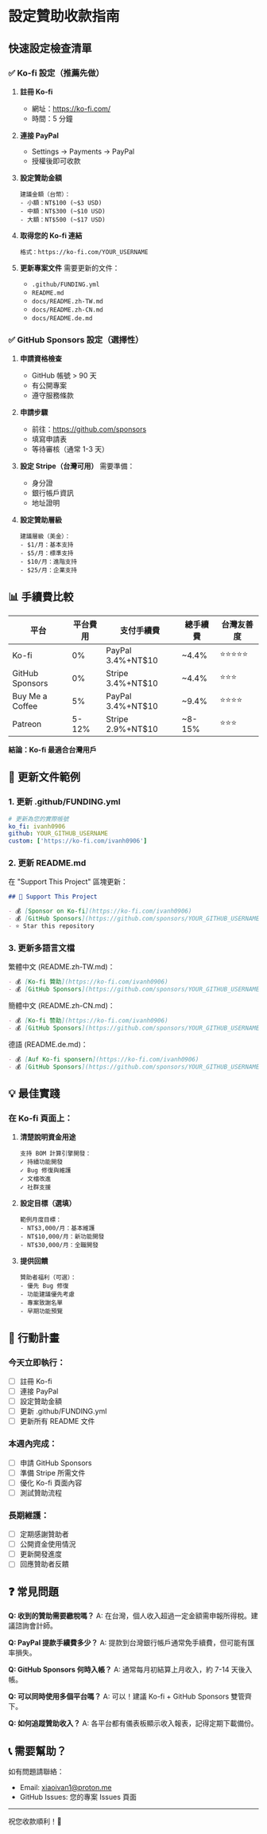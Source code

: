# 設定贊助收款指南

## 快速設定檢查清單

### ✅ Ko-fi 設定（推薦先做）

1. **註冊 Ko-fi**
   - 網址：https://ko-fi.com/
   - 時間：5 分鐘

2. **連接 PayPal**
   - Settings → Payments → PayPal
   - 授權後即可收款

3. **設定贊助金額**
   ```
   建議金額（台幣）：
   - 小額：NT$100 (~$3 USD)
   - 中額：NT$300 (~$10 USD)
   - 大額：NT$500 (~$17 USD)
   ```

4. **取得您的 Ko-fi 連結**
   ```
   格式：https://ko-fi.com/YOUR_USERNAME
   ```

5. **更新專案文件**
   需要更新的文件：
   - `.github/FUNDING.yml`
   - `README.md`
   - `docs/README.zh-TW.md`
   - `docs/README.zh-CN.md`
   - `docs/README.de.md`

### ✅ GitHub Sponsors 設定（選擇性）

1. **申請資格檢查**
   - GitHub 帳號 > 90 天
   - 有公開專案
   - 遵守服務條款

2. **申請步驟**
   - 前往：https://github.com/sponsors
   - 填寫申請表
   - 等待審核（通常 1-3 天）

3. **設定 Stripe（台灣可用）**
   需要準備：
   - 身分證
   - 銀行帳戶資訊
   - 地址證明

4. **設定贊助層級**
   ```
   建議層級（美金）：
   - $1/月：基本支持
   - $5/月：標準支持
   - $10/月：進階支持
   - $25/月：企業支持
   ```

## 📊 手續費比較

| 平台 | 平台費用 | 支付手續費 | 總手續費 | 台灣友善度 |
|------|----------|------------|----------|------------|
| Ko-fi | 0% | PayPal 3.4%+NT$10 | ~4.4% | ⭐⭐⭐⭐⭐ |
| GitHub Sponsors | 0% | Stripe 3.4%+NT$10 | ~4.4% | ⭐⭐⭐ |
| Buy Me a Coffee | 5% | PayPal 3.4%+NT$10 | ~9.4% | ⭐⭐⭐⭐ |
| Patreon | 5-12% | Stripe 2.9%+NT$10 | ~8-15% | ⭐⭐⭐ |

**結論：Ko-fi 最適合台灣用戶**

## 🔧 更新文件範例

### 1. 更新 .github/FUNDING.yml

```yaml
# 更新為您的實際帳號
ko_fi: ivanh0906
github: YOUR_GITHUB_USERNAME
custom: ['https://ko-fi.com/ivanh0906']
```

### 2. 更新 README.md

在 "Support This Project" 區塊更新：

```markdown
## 💝 Support This Project

- 💰 [Sponsor on Ko-fi](https://ko-fi.com/ivanh0906)
- 💰 [GitHub Sponsors](https://github.com/sponsors/YOUR_GITHUB_USERNAME)
- ⭐ Star this repository
```

### 3. 更新多語言文檔

繁體中文 (README.zh-TW.md)：
```markdown
- 💰 [Ko-fi 贊助](https://ko-fi.com/ivanh0906)
- 💰 [GitHub Sponsors](https://github.com/sponsors/YOUR_GITHUB_USERNAME)
```

簡體中文 (README.zh-CN.md)：
```markdown
- 💰 [Ko-fi 赞助](https://ko-fi.com/ivanh0906)
- 💰 [GitHub Sponsors](https://github.com/sponsors/YOUR_GITHUB_USERNAME)
```

德語 (README.de.md)：
```markdown
- 💰 [Auf Ko-fi sponsern](https://ko-fi.com/ivanh0906)
- 💰 [GitHub Sponsors](https://github.com/sponsors/YOUR_GITHUB_USERNAME)
```

## 💡 最佳實踐

### 在 Ko-fi 頁面上：

1. **清楚說明資金用途**
   ```
   支持 BOM 計算引擎開發：
   ✓ 持續功能開發
   ✓ Bug 修復與維護
   ✓ 文檔改進
   ✓ 社群支援
   ```

2. **設定目標（選填）**
   ```
   範例月度目標：
   - NT$3,000/月：基本維護
   - NT$10,000/月：新功能開發
   - NT$30,000/月：全職開發
   ```

3. **提供回饋**
   ```
   贊助者福利（可選）：
   - 優先 Bug 修復
   - 功能建議優先考慮
   - 專案致謝名單
   - 早期功能預覽
   ```

## 🎯 行動計畫

### 今天立即執行：
- [ ] 註冊 Ko-fi
- [ ] 連接 PayPal
- [ ] 設定贊助金額
- [ ] 更新 .github/FUNDING.yml
- [ ] 更新所有 README 文件

### 本週內完成：
- [ ] 申請 GitHub Sponsors
- [ ] 準備 Stripe 所需文件
- [ ] 優化 Ko-fi 頁面內容
- [ ] 測試贊助流程

### 長期維護：
- [ ] 定期感謝贊助者
- [ ] 公開資金使用情況
- [ ] 更新開發進度
- [ ] 回應贊助者反饋

## ❓ 常見問題

**Q: 收到的贊助需要繳稅嗎？**
A: 在台灣，個人收入超過一定金額需申報所得稅。建議諮詢會計師。

**Q: PayPal 提款手續費多少？**
A: 提款到台灣銀行帳戶通常免手續費，但可能有匯率損失。

**Q: GitHub Sponsors 何時入帳？**
A: 通常每月初結算上月收入，約 7-14 天後入帳。

**Q: 可以同時使用多個平台嗎？**
A: 可以！建議 Ko-fi + GitHub Sponsors 雙管齊下。

**Q: 如何追蹤贊助收入？**
A: 各平台都有儀表板顯示收入報表，記得定期下載備份。

## 📞 需要幫助？

如有問題請聯絡：
- Email: xiaoivan1@proton.me
- GitHub Issues: 您的專案 Issues 頁面

---

祝您收款順利！🎉
